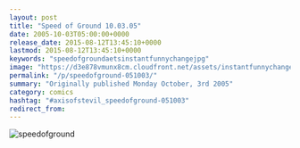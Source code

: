 ```yaml
---
layout: post
title: "Speed of Ground 10.03.05"
date: 2005-10-03T05:00:00+0000
release_date: 2015-08-12T13:45:10+0000
lastmod: 2015-08-12T13:45:10+0000
keywords: "speedofgroundaetsinstantfunnychangejpg"
image: "https://d3e878vmunx8cm.cloudfront.net/assets/instantfunnychange.jpg"
permalink: "/p/speedofground-051003/"
summary: "Originally published Monday October, 3rd 2005"
category: comics
hashtag: "#axisofstevil_speedofground-051003"
redirect_from:
---
```


![speedofground](https://d3e878vmunx8cm.cloudfront.net/assets/instantfunnychange.jpg)
